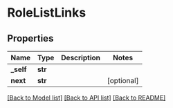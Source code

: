 # RoleListLinks

## Properties
Name | Type | Description | Notes
------------ | ------------- | ------------- | -------------
**_self** | **str** |  | 
**next** | **str** |  | [optional] 

[[Back to Model list]](../README.md#documentation-for-models) [[Back to API list]](../README.md#documentation-for-api-endpoints) [[Back to README]](../README.md)

